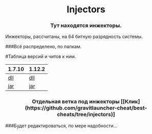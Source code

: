 <h1 align="center">
Injectors
</h1>

<h3 align="center">
Тут находятся инжекторы.
</h1>

Инжекторы, рассчитаны, на 64 битную разрядность системы.

###Всё распределено, по папкам.

#Таблица версий и читов к ним.

| 1.7.10 | 1.12.2 |
| ------ | ------ |
| [dll](https://github.com/gravitlauncher-cheat/best-cheats/tree/1.7.10/dll) | [dll](https://github.com/gravitlauncher-cheat/best-cheats/tree/1.12.2/dll) |
| [jar](https://github.com/gravitlauncher-cheat/best-cheats/tree/1.7.10/jar) | [jar](https://github.com/gravitlauncher-cheat/best-cheats/tree/1.12.2/jar) |

<h3 align="center">
Отдельная ветка под инжекторы [[Клик](https://github.com/gravitlauncher-cheat/best-cheats/tree/injectors)]
</h1>


###Будет редактироваться, по мере надобности...
